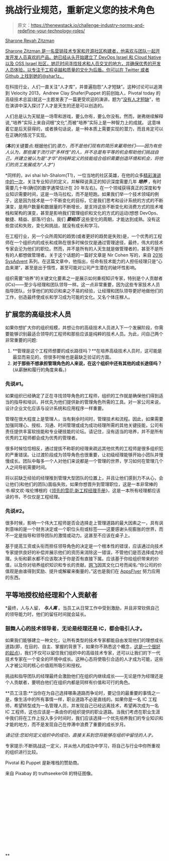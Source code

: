 # 挑战行业规范，重新定义您的技术角色

> 原文：<https://thenewstack.io/challenge-industry-norms-and-redefine-your-technology-roles/>

[](https://twitter.com/shar1z)

[Sharone Revah Zitzman](https://twitter.com/shar1z)

[Sharone Zitzman 是一名营销技术专家和开源社区构建者，他喜欢与团队一起开发开发人员喜欢的产品。她已经从头开始建立了 DevOps Israel 和 Cloud Native 以及 OSS Israel 社区，她花时间寻找技术和人员交叉的地方，并确保优秀的开发人员体验，以专注于工程卓越和质量的文化为后盾。你可以在 Twitter 或者 Github 上找到她的@shar1z。](https://twitter.com/shar1z)

[](https://twitter.com/shar1z)[](https://twitter.com/shar1z)

在科技行业，人们一直关注“人才库”，并普遍抱怨“人才短缺”。这种讨论可以追溯到 Velocity 2013，Andrew Clay Shafer(Puppet 的前创始人，Pivotal today 的高级技术总监)就这一主题发表了一篇更受欢迎的演讲，题为“[没有人才短缺](https://www.youtube.com/watch?v=P_sWGl7MzhU)”，他在演讲中深入探讨了人才是天生的还是可以创造的。

人们总是认为天赋是一场零和游戏，要么你有，要么你没有。然而，谢弗继续解释说,“培养”实际上来自词根“文化”,而被“培养”实际上是一种智力上的成就。 这意味着它是后天获得的，或者换句话说，是一种本质上需要实现的潜力，而且肯定可以在正确的情况下实现。

(**本**的关键要点:根据他们的*潜力，而不是他们现有的简历来雇用他们——因为有些人认为，那些属于流行词“多样性”的人，并不总是有平等的机会帮助他们挑战自己，并建立被认为是“才华”的纯粹定义的技能组合组织需要创造环境和机会，将他们的员工发展成为“人才”)*

 *同样的，avi shai Ish-Shalom(T1)，一位当地的社区英雄，在他的众多[精彩演讲中的一次](https://www.youtube.com/watch?v=jEgPbOMgKqk&t=1039s)，关注专业知识的定义，并解释说真正的知识深度需要几年 ***培养*** ，有时需要几十年(确切的数字通常估计在 20 年左右)。在一个领域获得真正的深度和专业知识需要时间，这是一场马拉松，而不是短跑。如果我们举一个技术领域的例子，这是因为技术是一个不断变化的目标，它是我们思考和设计系统的方式的不断演变，是用户数量和数据量的不断增长，是支持这些不断变化和消费方式的技术堆栈和架构的演变，甚至是影响我们管理组织和文化的方式的运动(想想 DevOps、敏捷、精益、部落/行会)。我们 ***要经历*** 这些变化的周期，才能达到成熟。没有这些尝试和失败，变化和挑战，就没有成长和学习。

在工程行业，另一个众所周知的趋势(或者更好的趋势是失败)是，一个优秀的工程师在一个组织内的成长和成熟在很多时候仅仅是通过管理途径，最终，伟大的技术专家会沦为他们的职位。然而，并不是所有的人天生就是做管理者的，甚至不是所有的人都想做管理者。关于这个话题的一篇好文章是 Nir Cohen 写的，来自 [2016 SysAdvent](https://sysadvent.blogspot.com/2016/12/day-16-trained-engineers-overnight.html) 系列。在这篇文章中，他指出，任命有技术能力的人担任经理只是“心血来潮”，甚至是出于惰性，甚至可能对公司产生潜在的破坏性影响。

组织需要“培养”的关键文化要素之一是展示如何重视知识专家，特别是个人贡献者(ICs)——至少与经理和团队领导一样。这一点非常重要，因为这些专家技术人员指导团队，分享他们的知识和来之不易的经验，让经理和团队领导更好地做他们的工作，创造最终使成长和学习成为可能的文化。又名个体庄稼人。

## 扩展您的高级技术人员

如果你想扩大你的组织规模，并想让你的高级技术人员进入下一个发展阶段，你需要能够识别最适合领导的工程师和那些应该是纯粹的技术人员。为此，问自己两个非常重要的问题:

1.  **管理是这个工程师想要的成长路径吗？**在培养高级技术人员时，这可能是最显而易见的，但很多时候也是最缺乏验证的方面。
2.  **对于那些不想承担管理角色的人来说，在这个组织中还有其他的成长途径吗？**(从薪酬和履行的角度来看。)

### 先说#1。

如果组织已经确定了正在寻找领导角色的工程师，组织的工作就是确保他们得到适当的指导和培训，并优先为他们提供新的管理角色所需的工具。对一家公司来说，设计企业文化应该与设计系统和应用程序一样重要。

管理在很大程度上是管理人，当有剩余时间时，管理技术和流程。因此，如果需要加强同理心、授权、沟通、时间管理或成为成功经理所需的其他关键技能，公司有责任提供丰富软技能和专业硬技能的论坛。请记住，没有适当的培养，并不是所有优秀的工程师都会成为优秀的管理者。

很多时候恰恰相反，通过提拔不称职的经理来疏远其他优秀的工程师是很多组织犯的严重错误。让过渡阶段成为领导角色也很重要，让初级经理能够开始小团队并慢慢成长。团队中每多一个人对他们来说都是一个管理的世界，学习如何在管理几个人之间导航需要时间。

将以前缺乏经验的经理推到管理大型团队的位置上，并且让他们感到力不从心，会让他们(和他们的团队)面临失败。如果你想晋升到管理职位，这是一本非常棒的书:柳文欢·埃伦博根的《[领先的雪花:新工程经理手册](http://leadingsnowflakes.com/)》，这是一本所有经理都应该读的书，不仅仅是工程经理。

### 先说#2。

很多时候，影响一个伟大工程师是否会选择走上管理道路的最大因素之一，具有讽刺意味的是一个财务决定或一个职位头衔或标签——这要感谢头衔膨胀的世界，而不一定是指导和领导团队的激情或动力。这甚至不应该在桌子上。

基于提高工资或头衔而担任领导角色的决定是一个根本性的错误，应该通过向技术专家提供良好的补偿并展示他们的资历来消除这一错误，不管他们是否选择成为经理。头衔和薪水都不应该取决于你是否有直接下属。应该基于你给组织带来的价值，以及你对培养组织知识和专长的贡献。[网飞](https://www.slideshare.net/reed2001/culture-1798664)因其文化口号而闻名:“你公司的价值观是由谁得到奖励、提升或解雇来衡量的，”这也是我们在 [AppsFlyer](https://www.appsflyer.com) 努力应用的东西。

## 平等地授权给经理和个人贡献者

 *最终，人与人留， ***与人离*** 。当员工从日常工作中受到激励，并且非常钦佩自己的领导能力时，他们的留任时间就会延长。

### 鼓舞人心的技术领导者，无论是经理还是 IC，都会吸引人才。

如果我们能够建立一种文化，让所有类型的技术专家都能自由发现他们的理想成长道路(即，在目的、自主、掌握的背景下，如果你不熟悉这个概念，[这是一个很好的起点](https://www.amazon.com/dp/1594484805))，我们不仅可以留住我们组织中的高级技术专家，还可以让我们的下一代技术专家在一个安全的环境中成长。这种心态将使吸引合适的人才成为可能，这些人才被公司的核心价值观所吸引和授权。

挑战和指导团队的经理最终会激励他们在组织内继续成长——无论是作为经理还是个人贡献者，要明白他们在组织内都是同样有价值和可行的角色。

**员工注意:**当你在为自己选择哪条道路而争论时，要记住的最重要的事情之一是，像生活中的所有事情一样，职业道路不必是直线的。如果你是一名 IC 工程师，希望转型成为一名管理人员，并发现自己已经远离技术，希望再次成为一名 IC 工程师，这也应该是一条由你的组织提供的职业道路。当我们考虑在职业生涯中我们将在工作上投入多少时间时，我们应该选择一个优先培养我们的专业知识和才能的地方，而不是发现自己在停滞中浪费了重要的成长岁月。

*请记住:您如何定义组织中的成功，直接关系到您将能够在组织中留住的人才。*

专家提示:不断挑战这一定义，并从他人的成功中学习，将自己与行业中你所重视的组织进行比较。

Pivotal 和 Puppet 是新堆栈的赞助商。

来自 Pixabay 的 truthseeker08 的特征图像。

<svg xmlns:xlink="http://www.w3.org/1999/xlink" viewBox="0 0 68 31" version="1.1"><title>Group</title> <desc>Created with Sketch.</desc></svg>**